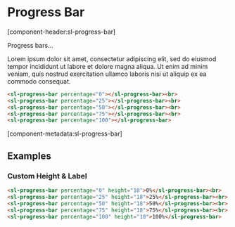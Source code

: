 # Progress Bar

[component-header:sl-progress-bar]

Progress bars...

Lorem ipsum dolor sit amet, consectetur adipiscing elit, sed do eiusmod tempor incididunt ut labore et dolore magna aliqua. Ut enim ad minim veniam, quis nostrud exercitation ullamco laboris nisi ut aliquip ex ea commodo consequat.

```html preview
<sl-progress-bar percentage="0"></sl-progress-bar><br>
<sl-progress-bar percentage="25"></sl-progress-bar><br>
<sl-progress-bar percentage="50"></sl-progress-bar><br>
<sl-progress-bar percentage="75"></sl-progress-bar><br>
<sl-progress-bar percentage="100"></sl-progress-bar>
```

[component-metadata:sl-progress-bar]

## Examples

### Custom Height & Label

```html preview
<sl-progress-bar percentage="0" height="18">0%</sl-progress-bar><br>
<sl-progress-bar percentage="25" height="18">25%</sl-progress-bar><br>
<sl-progress-bar percentage="50" height="18">50%</sl-progress-bar><br>
<sl-progress-bar percentage="75" height="18">75%</sl-progress-bar><br>
<sl-progress-bar percentage="100" height="18">100%</sl-progress-bar>
```
